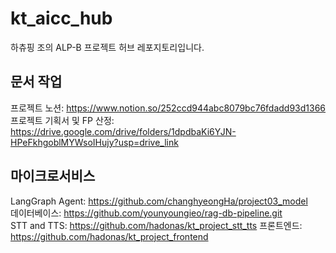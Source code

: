 # kt_aicc_hub
하츄핑 조의 ALP-B 프로젝트 허브 레포지토리입니다.

## 문서 작업
프로젝트 노션: https://www.notion.so/252ccd944abc8079bc76fdadd93d1366  
프로젝트 기획서 및 FP 산정: https://drive.google.com/drive/folders/1dpdbaKi6YJN-HPeFkhgoblMYWsoIHujy?usp=drive_link  

## 마이크로서비스
LangGraph Agent: https://github.com/changhyeongHa/project03_model  
데이터베이스: https://github.com/younyoungieo/rag-db-pipeline.git  
STT and TTS: https://github.com/hadonas/kt_project_stt_tts
프론트엔드: https://github.com/hadonas/kt_project_frontend
